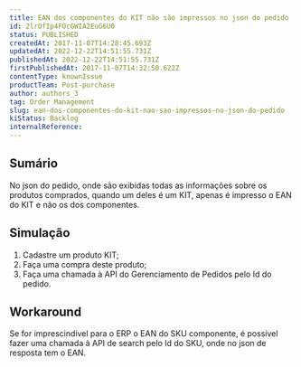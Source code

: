```yaml
---
title: EAN dos componentes do KIT não são impressos no json do pedido
id: 2lrOfIp4FOcGWIA2EuG6U0
status: PUBLISHED
createdAt: 2017-11-07T14:28:45.693Z
updatedAt: 2022-12-22T14:51:55.731Z
publishedAt: 2022-12-22T14:51:55.731Z
firstPublishedAt: 2017-11-07T14:32:50.622Z
contentType: knownIssue
productTeam: Post-purchase
author: authors_3
tag: Order Management
slug: ean-dos-componentes-do-kit-nao-sao-impressos-no-json-do-pedido
kiStatus: Backlog
internalReference: 
---
```


## Sumário

No json do pedido, onde são exibidas todas as informações sobre os produtos comprados, quando um deles é um KIT, apenas é impresso o EAN do KIT e não os dos componentes.

## Simulação


1. Cadastre um produto KIT;
2. Faça uma compra deste produto;
3. Faça uma chamada à API do Gerenciamento de Pedidos pelo Id do pedido.


## Workaround

Se for imprescindível para o ERP o EAN do SKU componente, é possível fazer uma chamada à API de search pelo Id do SKU, onde no json de resposta tem o EAN.

